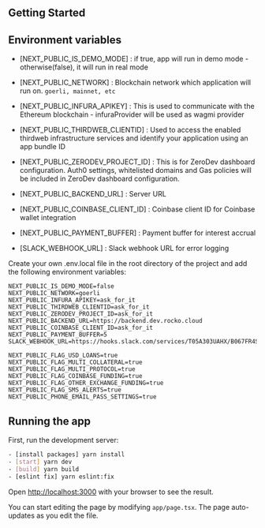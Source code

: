 ## Getting Started

## Environment variables

- [NEXT_PUBLIC_IS_DEMO_MODE] : if true, app will run in demo mode - otherwise(false), it will run in real mode

- [NEXT_PUBLIC_NETWORK] : Blockchain network which application will run on. `goerli, mainnet, etc`

- [NEXT_PUBLIC_INFURA_APIKEY] : This is used to communicate with the Ethereum blockchain - infuraProvider will be used as wagmi provider

- [NEXT_PUBLIC_THIRDWEB_CLIENTID] : Used to access the enabled thirdweb infrastructure services and identify your application using an app bundle ID

- [NEXT_PUBLIC_ZERODEV_PROJECT_ID] : This is for ZeroDev dashboard configuration. Auth0 settings, whitelisted domains and Gas policies will be included in ZeroDev dashboard configuration.

- [NEXT_PUBLIC_BACKEND_URL] : Server URL

- [NEXT_PUBLIC_COINBASE_CLIENT_ID] : Coinbase client ID for Coinbase wallet integration

- [NEXT_PUBLIC_PAYMENT_BUFFER] : Payment buffer for interest accrual

- [SLACK_WEBHOOK_URL] : Slack webhook URL for error logging

Create your own .env.local file in the root directory of the project and add the following environment variables:

```
NEXT_PUBLIC_IS_DEMO_MODE=false
NEXT_PUBLIC_NETWORK=goerli
NEXT_PUBLIC_INFURA_APIKEY=ask_for_it
NEXT_PUBLIC_THIRDWEB_CLIENTID=ask_for_it
NEXT_PUBLIC_ZERODEV_PROJECT_ID=ask_for_it
NEXT_PUBLIC_BACKEND_URL=https://backend.dev.rocko.cloud
NEXT_PUBLIC_COINBASE_CLIENT_ID=ask_for_it
NEXT_PUBLIC_PAYMENT_BUFFER=5
SLACK_WEBHOOK_URL=https://hooks.slack.com/services/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

NEXT_PUBLIC_FLAG_USD_LOANS=true
NEXT_PUBLIC_FLAG_MULTI_COLLATERAL=true
NEXT_PUBLIC_FLAG_MULTI_PROTOCOL=true
NEXT_PUBLIC_FLAG_COINBASE_FUNDING=true
NEXT_PUBLIC_FLAG_OTHER_EXCHANGE_FUNDING=true
NEXT_PUBLIC_FLAG_SMS_ALERTS=true
NEXT_PUBLIC_PHONE_EMAIL_PASS_SETTINGS=true
```

## Running the app

First, run the development server:

```bash
- [install packages] yarn install
- [start] yarn dev
- [build] yarn build
- [eslint fix] yarn eslint:fix
```

Open [http://localhost:3000](http://localhost:3000) with your browser to see the result.

You can start editing the page by modifying `app/page.tsx`. The page auto-updates as you edit the file.
